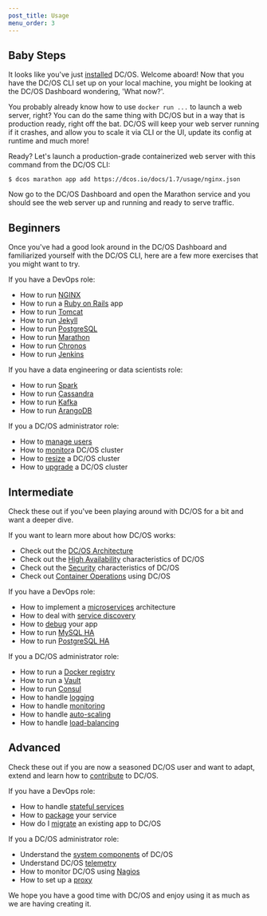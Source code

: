 ```yaml
---
post_title: Usage
menu_order: 3
---
```


## Baby Steps

It looks like you've just [installed](https://dcos.io/install/) DC/OS. Welcome aboard! Now that you have the DC/OS CLI set up on your local machine, you might be looking at the DC/OS Dashboard wondering, 'What now?'.

You probably already know how to use `docker run ...` to launch a web server, right? You can do the same thing with DC/OS but in a way that is production ready, right off the bat. DC/OS will keep your web server running if it crashes, and allow you to scale it via CLI or the UI, update its config at runtime and much more!

Ready? Let's launch a production-grade containerized web server with this command from the DC/OS CLI:

    $ dcos marathon app add https://dcos.io/docs/1.7/usage/nginx.json

Now go to the DC/OS Dashboard and open the Marathon service and you should see the web server up and running and ready to serve traffic.

## Beginners

Once you've had a good look around in the DC/OS Dashboard and familiarized yourself with the DC/OS CLI, here are a few more exercises that you might want to try.

If you have a DevOps role:

- How to run [NGINX](/docs/1.7/usage/tutorials/nginx/)
- How to run a [Ruby on Rails](/docs/1.7/usage/tutorials/ruby-on-rails/) app
- How to run [Tomcat](/docs/1.7/usage/tutorials/tomcat/)
- How to run [Jekyll](/docs/1.7/usage/tutorials/jekyll/)
- How to run [PostgreSQL](/docs/1.7/usage/tutorials/postgres/)
- How to run [Marathon](/docs/1.7/usage/tutorials/marathon/)
- How to run [Chronos](/docs/1.7/usage/tutorials/chronos/)
- How to run [Jenkins](/docs/1.7/usage/tutorials/jenkins/)

If you have a data engineering or data scientists role:

- How to run [Spark](/docs/1.7/usage/tutorials/spark/)
- How to run [Cassandra](/docs/1.7/usage/tutorials/cassandra/)
- How to run [Kafka](/docs/1.7/usage/tutorials/kafka/)
- How to run [ArangoDB](/docs/1.7/usage/tutorials/arangodb/)

If you a DC/OS administrator role:

- How to [manage users](/docs/1.7/administration/user-management/)
- How to [monitor](/docs/1.7/administration/monitoring/)a DC/OS cluster
- How to [resize](/docs/1.7/administration/resizing/) a DC/OS cluster
- How to [upgrade](/docs/1.7/administration/upgrading/) a DC/OS cluster

## Intermediate

Check these out if you've been playing around with DC/OS for a bit and want a deeper dive.

If you want to learn more about how DC/OS works:

- Check out the [DC/OS Architecture](/docs/1.7/overview/architecture/)
- Check out the [High Availability](/docs/1.7/overview/high-availability/) characteristics of DC/OS
- Check out the [Security](/docs/1.7/overview/security/) characteristics of DC/OS
- Check out [Container Operations](/docs/1.7/overview/container-operations/) using DC/OS

If you have a DevOps role:

- How to implement a [microservices](/docs/1.7/usage/tutorials/microservices/) architecture
- How to deal with [service discovery](/docs/1.7/usage/tutorials/service-discovery/)
- How to [debug](/docs/1.7/usage/tutorials/debugging/) your app
- How to run [MySQL HA](/docs/1.7/usage/tutorials/mysql-ha/)
- How to run [PostgreSQL HA](/docs/1.7/usage/tutorials/postgres-ha/)

If you a DC/OS administrator role:

- How to run a [Docker registry](/docs/1.7/usage/tutorials/docker-registry/)
- How to run a [Vault](/docs/1.7/usage/tutorials/vault/)
- How to run [Consul](/docs/1.7/usage/tutorials/consul/)
- How to handle [logging](/docs/1.7/usage/tutorials/logging/)
- How to handle [monitoring](/docs/1.7/usage/tutorials/monitoring/)
- How to handle [auto-scaling](/docs/1.7/usage/tutorials/autoscaling/)
- How to handle [load-balancing](/docs/1.7/usage/tutorials/load-balancing/)

## Advanced

Check these out if you are now a seasoned DC/OS user and want to adapt, extend and learn how to [contribute](/contribute) to DC/OS.

If you have a DevOps role:

- How to handle [stateful services](/docs/1.7/usage/tutorials/stateful-services/)
- How to [package](/docs/1.7/usage/tutorials/packaging/) your service
- How do I [migrate](/docs/1.7/overview/migration/) an existing app to DC/OS

If you a DC/OS administrator role:

- Understand the [system components](/docs/1.7/administration/system-components/) of DC/OS
- Understand DC/OS [telemetry](/docs/1.7/administration/telemetry/)
- How to monitor DC/OS using [Nagios](/docs/1.7/administration/monitoring/nagios/)
- How to set up a [proxy](/docs/1.7/administration/proxy/)

We hope you have a good time with DC/OS and enjoy using it as much as we are having creating it.

